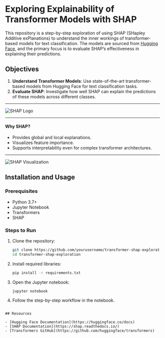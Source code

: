 # Exploring Explainability of Transformer Models with SHAP

This repository is a step-by-step exploration of using SHAP (SHapley Additive exPlanations) to understand the inner workings of transformer-based models for text classification. The models are sourced from [Hugging Face](https://huggingface.co/), and the primary focus is to evaluate SHAP’s effectiveness in explaining their predictions.

## Objectives

1. **Understand Transformer Models**: Use state-of-the-art transformer-based models from Hugging Face for text classification tasks.
2. **Evaluate SHAP**: Investigate how well SHAP can explain the predictions of these models across different classes.

---

![SHAP Logo](https://shap.readthedocs.io/en/latest/_images/logo.png)

---


#### Why SHAP?
- Provides global and local explanations.
- Visualizes feature importance.
- Supports interpretability even for complex transformer architectures.

---

![SHAP Visualization](https://shap.readthedocs.io/en/latest/_images/force_plot.png)


## Installation and Usage

### Prerequisites
- Python 3.7+
- Jupyter Notebook
- Transformers
- SHAP

### Steps to Run

1. Clone the repository:
   ```bash
   git clone https://github.com/yourusername/transformer-shap-exploration.git
   cd transformer-shap-exploration
   ```
2. Install required libraries:
   ```bash
   pip install -r requirements.txt
   ```
3. Open the Jupyter notebook:
   ```bash
   jupyter notebook
   ```
4. Follow the step-by-step workflow in the notebook.

```

## Resources

- [Hugging Face Documentation](https://huggingface.co/docs)
- [SHAP Documentation](https://shap.readthedocs.io/)
- [Transformers GitHub](https://github.com/huggingface/transformers)